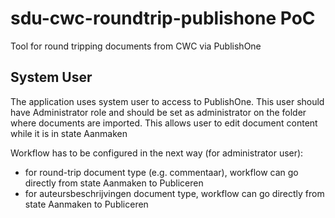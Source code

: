 # sdu-cwc-roundtrip-publishone PoC
Tool for round tripping documents from CWC via PublishOne

## System User
The application uses system user to access to PublishOne.
This user should have Administrator role and should be set as administrator on the folder where documents are imported.
This allows user to edit document content while it is in state Aanmaken

Workflow has to be configured in the next way (for administrator user):
  - for round-trip document type (e.g. commentaar), workflow can go directly from state Aanmaken to Publiceren
  - for auteursbeschrijvingen document type, workflow can go directly from state Aanmaken to Publiceren